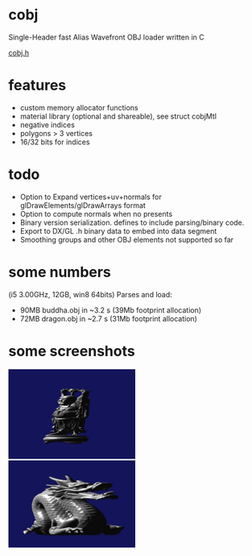 # cobj
Single-Header fast Alias Wavefront OBJ loader written in C 

<a href="src/cobj.h">cobj.h</a> 

# features
* custom memory allocator functions
* material library (optional and shareable), see struct cobjMtl
* negative indices
* polygons > 3 vertices
* 16/32 bits for indices

# todo
* Option to Expand vertices+uv+normals for glDrawElements/glDrawArrays format 
* Option to compute normals when no presents
* Binary version serialization. defines to include parsing/binary code.
* Export to DX/GL .h binary data to embed into data segment
* Smoothing groups and other OBJ elements not supported so far

# some numbers 
(i5 3.00GHz, 12GB, win8 64bits) 
Parses and load: 
* 90MB buddha.obj in ~3.2 s (39Mb footprint allocation)
* 72MB dragon.obj in ~2.7 s (31Mb footprint allocation)

# some screenshots
<img src="data/buddha.png" width="50%" />
<img src="data/dragon.png" width="50%" />
